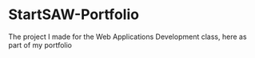 # StartSAW-Portfolio
The project I made for the Web Applications Development class, here as part of my portfolio
